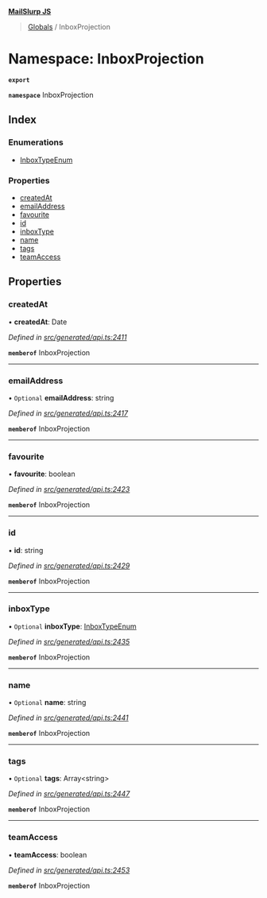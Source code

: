 **[MailSlurp JS](../README.md)**

> [Globals](../README.md) / InboxProjection

# Namespace: InboxProjection

**`export`** 

**`namespace`** InboxProjection

## Index

### Enumerations

* [InboxTypeEnum](../enums/inboxprojection.inboxtypeenum.md)

### Properties

* [createdAt](inboxprojection.md#createdat)
* [emailAddress](inboxprojection.md#emailaddress)
* [favourite](inboxprojection.md#favourite)
* [id](inboxprojection.md#id)
* [inboxType](inboxprojection.md#inboxtype)
* [name](inboxprojection.md#name)
* [tags](inboxprojection.md#tags)
* [teamAccess](inboxprojection.md#teamaccess)

## Properties

### createdAt

•  **createdAt**: Date

*Defined in [src/generated/api.ts:2411](https://github.com/mailslurp/mailslurp-client/blob/05090ce/src/generated/api.ts#L2411)*

**`memberof`** InboxProjection

___

### emailAddress

• `Optional` **emailAddress**: string

*Defined in [src/generated/api.ts:2417](https://github.com/mailslurp/mailslurp-client/blob/05090ce/src/generated/api.ts#L2417)*

**`memberof`** InboxProjection

___

### favourite

•  **favourite**: boolean

*Defined in [src/generated/api.ts:2423](https://github.com/mailslurp/mailslurp-client/blob/05090ce/src/generated/api.ts#L2423)*

**`memberof`** InboxProjection

___

### id

•  **id**: string

*Defined in [src/generated/api.ts:2429](https://github.com/mailslurp/mailslurp-client/blob/05090ce/src/generated/api.ts#L2429)*

**`memberof`** InboxProjection

___

### inboxType

• `Optional` **inboxType**: [InboxTypeEnum](../enums/inboxprojection.inboxtypeenum.md)

*Defined in [src/generated/api.ts:2435](https://github.com/mailslurp/mailslurp-client/blob/05090ce/src/generated/api.ts#L2435)*

**`memberof`** InboxProjection

___

### name

• `Optional` **name**: string

*Defined in [src/generated/api.ts:2441](https://github.com/mailslurp/mailslurp-client/blob/05090ce/src/generated/api.ts#L2441)*

**`memberof`** InboxProjection

___

### tags

• `Optional` **tags**: Array\<string>

*Defined in [src/generated/api.ts:2447](https://github.com/mailslurp/mailslurp-client/blob/05090ce/src/generated/api.ts#L2447)*

**`memberof`** InboxProjection

___

### teamAccess

•  **teamAccess**: boolean

*Defined in [src/generated/api.ts:2453](https://github.com/mailslurp/mailslurp-client/blob/05090ce/src/generated/api.ts#L2453)*

**`memberof`** InboxProjection

